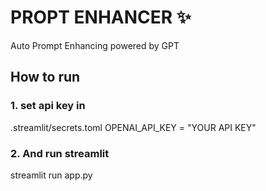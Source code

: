 # PROPT ENHANCER ✨
Auto Prompt Enhancing powered by GPT

## How to run
### 1. set api key in 
.streamlit/secrets.toml
OPENAI_API_KEY = "YOUR API KEY"

### 2. And run streamlit 
streamlit run app.py
